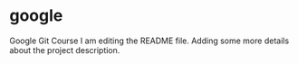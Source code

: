 # google
Google Git Course
I am editing the README file. Adding some more details about the project description.
